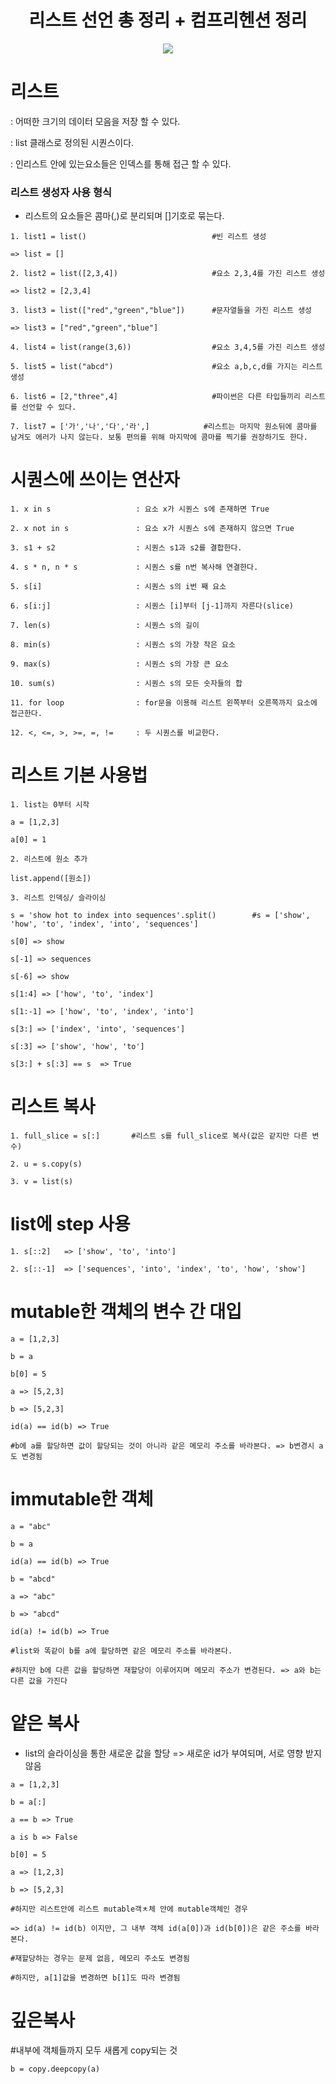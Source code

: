 <h1 align="center">리스트 선언 총 정리 + 컴프리헨션 정리</h1>
<p align="center"><img src="https://img.shields.io/badge/-Python3-blue?style=flat-square&logo=python&logoColor=white"></p>

# 리스트
: 어떠한 크기의 데이터 모음을 저장 할 수 있다.

: list 클래스로 정의된 시퀀스이다.

: 인리스트 안에 있는요소들은 인덱스를 통해 접근 할 수 있다.


### 리스트 생성자 사용 형식

- 리스트의 요소들은 콤마(,)로 분리되며 []기호로 묶는다.

```
1. list1 = list()                            #빈 리스트 생성

=> list = []

2. list2 = list([2,3,4])                     #요소 2,3,4를 가진 리스트 생성

=> list2 = [2,3,4]

3. list3 = list(["red","green","blue"])      #문자열들을 가진 리스트 생성

=> list3 = ["red","green","blue"]

4. list4 = list(range(3,6))                  #요소 3,4,5를 가진 리스트 생성

5. list5 = list("abcd")                      #요소 a,b,c,d를 가지는 리스트 생성

6. list6 = [2,"three",4]                     #파이썬은 다른 타입들끼리 리스트를 선언할 수 있다.

7. list7 = ['가','나','다','라',]            #리스트는 마지막 원소뒤에 콤마를 남겨도 에러가 나지 않는다. 보통 편의를 위해 마지막에 콤마를 찍기를 권장하기도 한다.
```

# 시퀀스에 쓰이는 연산자

```
1. x in s                   : 요소 x가 시퀀스 s에 존재하면 True

2. x not in s               : 요소 x가 시퀀스 s에 존재하지 않으면 True

3. s1 + s2                  : 시퀀스 s1과 s2를 결합한다.

4. s * n, n * s             : 시퀀스 s를 n번 복사해 연결한다.

5. s[i]                     : 시퀀스 s의 i번 째 요소

6. s[i:j]                   : 시퀀스 [i]부터 [j-1]까지 자른다(slice)

7. len(s)                   : 시퀀스 s의 길이

8. min(s)                   : 시퀀스 s의 가장 작은 요소

9. max(s)                   : 시퀀스 s의 가장 큰 요소

10. sum(s)                  : 시퀀스 s의 모든 숫자들의 합

11. for loop                : for문을 이용해 리스트 왼쪽부터 오른쪽까지 요소에 접근한다.

12. <, <=, >, >=, =, !=     : 두 시퀀스를 비교한다. 
```

# 리스트 기본 사용법

```
1. list는 0부터 시작

a = [1,2,3]

a[0] = 1

2. 리스트에 원소 추가

list.append([원소])

3. 리스트 인덱싱/ 슬라이싱

s = 'show hot to index into sequences'.split()        #s = ['show', 'how', 'to', 'index', 'into', 'sequences']

s[0] => show

s[-1] => sequences

s[-6] => show

s[1:4] => ['how', 'to', 'index'] 

s[1:-1] => ['how', 'to', 'index', 'into']

s[3:] => ['index', 'into', 'sequences']

s[:3] => ['show', 'how', 'to']

s[3:] + s[:3] == s  => True
```

# 리스트 복사
```
1. full_slice = s[:]       #리스트 s를 full_slice로 복사(값은 같지만 다른 변수)

2. u = s.copy(s)

3. v = list(s)
```

# list에 step 사용
```
1. s[::2]   => ['show', 'to', 'into']

2. s[::-1]  => ['sequences', 'into', 'index', 'to', 'how', 'show']
```

# mutable한 객체의 변수 간 대입
```
a = [1,2,3]

b = a

b[0] = 5

a => [5,2,3]

b => [5,2,3]

id(a) == id(b) => True

#b에 a를 할당하면 값이 할당되는 것이 아니라 같은 메모리 주소를 바라본다. => b변경시 a도 변경됨
```

# immutable한 객체
```
a = "abc"

b = a

id(a) == id(b) => True

b = "abcd"

a => "abc"

b => "abcd"

id(a) != id(b) => True

#list와 똑같이 b를 a에 할당하면 같은 메모리 주소를 바라본다. 

#하지만 b에 다른 값을 할당하면 재할당이 이루어지며 메모리 주소가 변경된다. => a와 b는 다른 값을 가진다
```

# 얕은 복사
- list의 슬라이싱을 통한 새로운 값을 할당 => 새로운 id가 부여되며, 서로 영향 받지 않음
```
a = [1,2,3]

b = a[:]

a == b => True

a is b => False

b[0] = 5

a => [1,2,3]

b => [5,2,3]

#하지만 리스트안에 리스트 mutable객ㅊ체 안에 mutable객체인 경우 

=> id(a) != id(b) 이지만, 그 내부 객체 id(a[0])과 id(b[0])은 같은 주소를 바라본다.

#재할당하는 경우는 문제 없음, 메모리 주소도 변경됨

#하지만, a[1]값을 변경하면 b[1]도 따라 변경됨
```

# 깊은복사

#내부에 객체들까지 모두 새롭게 copy되는 것
```
b = copy.deepcopy(a)
```
